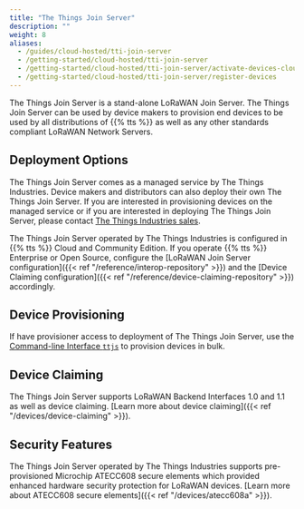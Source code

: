 ```yaml
---
title: "The Things Join Server"
description: ""
weight: 8
aliases:
  - /guides/cloud-hosted/tti-join-server
  - /getting-started/cloud-hosted/tti-join-server
  - /getting-started/cloud-hosted/tti-join-server/activate-devices-cloud-hosted
  - /getting-started/cloud-hosted/tti-join-server/register-devices
---
```


The Things Join Server is a stand-alone LoRaWAN Join Server. The Things Join Server can be used by device makers to provision end devices to be used by all distributions of {{% tts %}} as well as any other standards compliant LoRaWAN Network Servers.

<!--more-->

## Deployment Options

The Things Join Server comes as a managed service by The Things Industries. Device makers and distributors can also deploy their own The Things Join Server. If you are interested in provisioning devices on the managed service or if you are interested in deploying The Things Join Server, please contact [The Things Industries sales](mailto:sales@thethingsindustries.com).

The Things Join Server operated by The Things Industries is configured in {{% tts %}} Cloud and Community Edition. If you operate {{% tts %}} Enterprise or Open Source, configure the [LoRaWAN Join Server configuration]({{< ref "/reference/interop-repository" >}}) and the [Device Claiming configuration]({{< ref "/reference/device-claiming-repository" >}}) accordingly.

## Device Provisioning

If have provisioner access to deployment of The Things Join Server, use the [Command-line Interface `ttjs`](https://www.npmjs.com/package/ttjs-cli) to provision devices in bulk.

## Device Claiming

The Things Join Server supports LoRaWAN Backend Interfaces 1.0 and 1.1 as well as device claiming. [Learn more about device claiming]({{< ref "/devices/device-claiming" >}}).

## Security Features

The Things Join Server operated by The Things Industries supports pre-provisioned Microchip ATECC608 secure elements which provided enhanced hardware security protection for LoRaWAN devices. [Learn more about ATECC608 secure elements]({{< ref "/devices/atecc608a" >}}).
